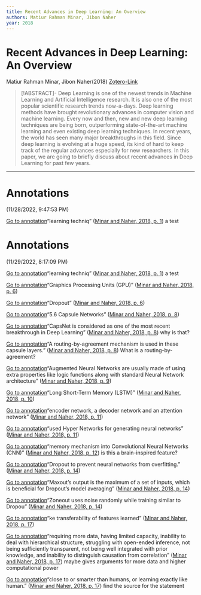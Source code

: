 ```yaml
---
title: Recent Advances in Deep Learning: An Overview
authors: Matiur Rahman Minar, Jibon Naher
year: 2018
---
```


# Recent Advances in Deep Learning: An Overview
Matiur Rahman Minar, Jibon Naher(2018)
[Zotero-Link](zotero://select/items/@minarRecentAdvancesDeep2018)

>[!ABSTRACT]-
>Deep Learning is one of the newest trends in Machine Learning and Artificial Intelligence research. It is also one of the most popular scientific research trends now-a-days. Deep learning methods have brought revolutionary advances in computer vision and machine learning. Every now and then, new and new deep learning techniques are being born, outperforming state-of-the-art machine learning and even existing deep learning techniques. In recent years, the world has seen many major breakthroughs in this field. Since deep learning is evolving at a huge speed, its kind of hard to keep track of the regular advances especially for new researchers. In this paper, we are going to briefly discuss about recent advances in Deep Learning for past few years.

---

# Annotations  
(11/28/2022, 9:47:53 PM)

[Go to annotation](zotero://open-pdf/library/items/9AHYGQMW?page=1&annotation=R9L5YXJ3)“learning techniq” ([Minar and Naher, 2018, p. 1](zotero://select/library/items/RSF96LZK)) a test

# Annotations  
(11/29/2022, 8:17:09 PM)

[Go to annotation](zotero://open-pdf/library/items/9AHYGQMW?page=1&annotation=R9L5YXJ3)“learning techniq” ([Minar and Naher, 2018, p. 1](zotero://select/library/items/RSF96LZK)) a test

[Go to annotation](zotero://open-pdf/library/items/9AHYGQMW?page=6&annotation=2BBCINXQ)“Graphics Processing Units (GPU)” ([Minar and Naher, 2018, p. 6](zotero://select/library/items/RSF96LZK))

[Go to annotation](zotero://open-pdf/library/items/9AHYGQMW?page=6&annotation=RC7BW9LS)“Dropout” ([Minar and Naher, 2018, p. 6](zotero://select/library/items/RSF96LZK))

[Go to annotation](zotero://open-pdf/library/items/9AHYGQMW?page=8&annotation=SY2XP54N)“5.6 Capsule Networks” ([Minar and Naher, 2018, p. 8](zotero://select/library/items/RSF96LZK))

[Go to annotation](zotero://open-pdf/library/items/9AHYGQMW?page=8&annotation=T9M9DL3H)“CapsNet is considered as one of the most recent breakthrough in Deep Learning” ([Minar and Naher, 2018, p. 8](zotero://select/library/items/RSF96LZK)) why is that?

[Go to annotation](zotero://open-pdf/library/items/9AHYGQMW?page=8&annotation=5LVHB4JH)“A routing-by-agreement mechanism is used in these capsule layers.” ([Minar and Naher, 2018, p. 8](zotero://select/library/items/RSF96LZK)) What is a routing-by-agreement?

[Go to annotation](zotero://open-pdf/library/items/9AHYGQMW?page=9&annotation=A42M8FCQ)“Augmented Neural Networks are usually made of using extra properties like logic functions along with standard Neural Network architecture” ([Minar and Naher, 2018, p. 9](zotero://select/library/items/RSF96LZK))

[Go to annotation](zotero://open-pdf/library/items/9AHYGQMW?page=10&annotation=RZLD73YY)“Long Short-Term Memory (LSTM)” ([Minar and Naher, 2018, p. 10](zotero://select/library/items/RSF96LZK))

[Go to annotation](zotero://open-pdf/library/items/9AHYGQMW?page=11&annotation=24MBK9LN)“encoder network, a decoder network and an attention network” ([Minar and Naher, 2018, p. 11](zotero://select/library/items/RSF96LZK))

[Go to annotation](zotero://open-pdf/library/items/9AHYGQMW?page=11&annotation=5GBQETF9)“used Hyper Networks for generating neural networks” ([Minar and Naher, 2018, p. 11](zotero://select/library/items/RSF96LZK))

[Go to annotation](zotero://open-pdf/library/items/9AHYGQMW?page=12&annotation=X7NCPXKI)“memory mechanism into Convolutional Neural Networks (CNN)” ([Minar and Naher, 2018, p. 12](zotero://select/library/items/RSF96LZK)) is this a brain-inspired feature?

[Go to annotation](zotero://open-pdf/library/items/9AHYGQMW?page=14&annotation=RPQ4C4DX)“Dropout to prevent neural networks from overfitting.” ([Minar and Naher, 2018, p. 14](zotero://select/library/items/RSF96LZK))

[Go to annotation](zotero://open-pdf/library/items/9AHYGQMW?page=14&annotation=Y36QJWEB)“Maxout’s output is the maximum of a set of inputs, which is beneficial for Dropout’s model averaging” ([Minar and Naher, 2018, p. 14](zotero://select/library/items/RSF96LZK))

[Go to annotation](zotero://open-pdf/library/items/9AHYGQMW?page=14&annotation=W2NGJW9I)“Zoneout uses noise randomly while training similar to Dropou” ([Minar and Naher, 2018, p. 14](zotero://select/library/items/RSF96LZK))

[Go to annotation](zotero://open-pdf/library/items/9AHYGQMW?page=17&annotation=7LDUC4DY)“ke transferability of features learned” ([Minar and Naher, 2018, p. 17](zotero://select/library/items/RSF96LZK))

[Go to annotation](zotero://open-pdf/library/items/9AHYGQMW?page=17&annotation=LB3SPNTI)“requiring more data, having limited capacity, inability to deal with hierarchical structure, struggling with open-ended inference, not being sufficiently transparent, not being well integrated with prior knowledge, and inability to distinguish causation from correlation” ([Minar and Naher, 2018, p. 17](zotero://select/library/items/RSF96LZK)) maybe gives arguments for more data and higher computational power

[Go to annotation](zotero://open-pdf/library/items/9AHYGQMW?page=17&annotation=3LEYW8CM)“close to or smarter than humans, or learning exactly like human.” ([Minar and Naher, 2018, p. 17](zotero://select/library/items/RSF96LZK)) find the source for the statement